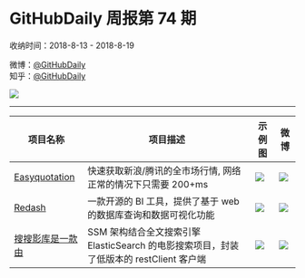 # GitHubDaily 周报第 74 期

收纳时间：2018-8-13 - 2018-8-19

微博：[@GitHubDaily](https://weibo.com/GitHubDaily)    
知乎：[@GitHubDaily](https://www.zhihu.com/people/githubdaily)

![](https://raw.githubusercontent.com/GitHubDaily/GitHubDaily/master/assets/weixin.png)

---

项目名称 | 项目描述 | 示例图 | 微博
--- | --- | --- | ---
[Easyquotation](https://github.com/shidenggui/easyquotation) | 快速获取新浪/腾讯的全市场行情, 网络正常的情况下只需要 200+ms | ![](http://wx3.sinaimg.cn/large/006fiYtfly1fubvi5fn89j314f8w7kjm.jpg) | [![](https://raw.githubusercontent.com/GitHubDaily/GitHubDaily/master/assets/sina_logo.png)](https://weibo.com/5722964389/GvagSAn0o)
[Redash](https://github.com/getredash/redash) | 一款开源的 BI 工具，提供了基于 web 的数据库查询和数据可视化功能 | ![](http://wx3.sinaimg.cn/large/006fiYtfgy1fuarkn3i1mg315o0rsdrm.gif) | [![](https://raw.githubusercontent.com/GitHubDaily/GitHubDaily/master/assets/sina_logo.png)](https://weibo.com/5722964389/GuRpTeDO1)
[搜搜影库是一款由](https://github.com/RAOE/xfsearch) | SSM 架构结合全文搜索引擎 ElasticSearch 的电影搜索项目，封装了低版本的 restClient 客户端 | ![](http://wx2.sinaimg.cn/large/006fiYtfly1fu9niu0hqvj31kw42xb2b.jpg) | [![](https://raw.githubusercontent.com/GitHubDaily/GitHubDaily/master/assets/sina_logo.png)](https://weibo.com/5722964389/GuHZo3H9e)
